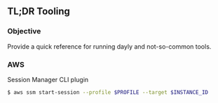 ## TL;DR Tooling

### Objective

Provide a quick reference for running dayly and not-so-common tools.

### AWS

Session Manager CLI plugin

```bash
$ aws ssm start-session --profile $PROFILE --target $INSTANCE_ID
```

